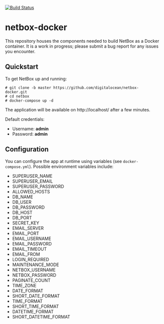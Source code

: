 [![Build Status](https://travis-ci.org/Vertikar/netbox-docker.svg?branch=master)](https://travis-ci.org/Vertikar/netbox-docker)

# netbox-docker

This repository houses the components needed to build NetBox as a Docker container. It is a work in progress; please submit a bug report for any issues you encounter.

## Quickstart

To get NetBox up and running:

```
# git clone -b master https://github.com/digitalocean/netbox-docker.git
# cd netbox
# docker-compose up -d
```

The application will be available on http://localhost/ after a few minutes.

Default credentials:

* Username: **admin**
* Password: **admin**

## Configuration

You can configure the app at runtime using variables (see `docker-compose.yml`). Possible environment variables include:

* SUPERUSER_NAME
* SUPERUSER_EMAIL
* SUPERUSER_PASSWORD
* ALLOWED_HOSTS
* DB_NAME
* DB_USER
* DB_PASSWORD
* DB_HOST
* DB_PORT
* SECRET_KEY
* EMAIL_SERVER
* EMAIL_PORT
* EMAIL_USERNAME
* EMAIL_PASSWORD
* EMAIL_TIMEOUT
* EMAIL_FROM
* LOGIN_REQUIRED
* MAINTENANCE_MODE
* NETBOX_USERNAME
* NETBOX_PASSWORD
* PAGINATE_COUNT
* TIME_ZONE
* DATE_FORMAT
* SHORT_DATE_FORMAT
* TIME_FORMAT
* SHORT_TIME_FORMAT
* DATETIME_FORMAT
* SHORT_DATETIME_FORMAT
